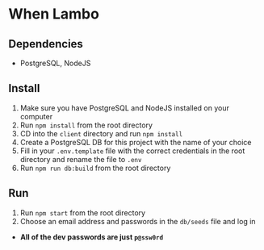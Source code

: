# When Lambo

## Dependencies
- PostgreSQL, NodeJS

## Install
1. Make sure you have PostgreSQL and NodeJS installed on your computer
2. Run `npm install` from the root directory
3. CD into the `client` directory and run `npm install`
4. Create a PostgreSQL DB for this project with the name of your choice
5. Fill in your `.env.template` file with the correct credentials in the root directory and rename the file to `.env`
6. Run `npm run db:build` from the root directory

## Run
1. Run `npm start` from the root directory
2. Choose an email address and passwords in the `db/seeds` file and log in
  - **All of the dev passwords are just `p@ssw0rd`**
